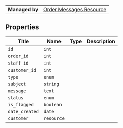 |||
|---|---|
|**Managed by** |[Order Messages Resource](/api/stores/v2/orders/messages)

## Properties

| Title | Name | Type | Description |
| --- | --- | --- | --- |
| `id` | `int` |
| `order_id` | `int` |
| `staff_id` | `int` |
| `customer_id` | `int` |
| `type` | `enum` |
| `subject` | `string` |
| `message` | `text` |
| `status` | `enum` |
| `is_flagged` | `boolean` |
| `date_created` | `date` |
| `customer` | `resource` |
